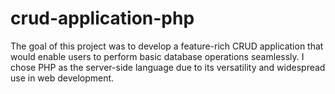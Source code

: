 # crud-application-php
The goal of this project was to develop a feature-rich CRUD application that would enable users to perform basic database operations seamlessly. I chose PHP as the server-side language due to its versatility and widespread use in web development.
